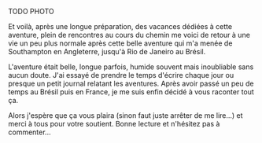 TODO PHOTO

Et voilà, après une longue préparation, des vacances dédiées à cette aventure, plein de rencontres au cours du chemin me voici de retour à une vie un peu plus normale après cette belle aventure qui m'a menée de Southampton en Angleterre, jusqu'à Rio de Janeiro au Brésil.

L'aventure était belle, longue parfois, humide souvent mais inoubliable sans aucun doute. J'ai essayé de prendre le temps d'écrire chaque jour ou presque un petit journal relatant les aventures. Après avoir passé un peu de temps au Brésil puis en France, je me suis enfin décidé à vous raconter tout ça.

Alors j'espère que ça vous plaira (sinon faut juste arrêter de me lire...) et merci à tous pour votre soutient. Bonne lecture et n'hésitez pas à commenter...
